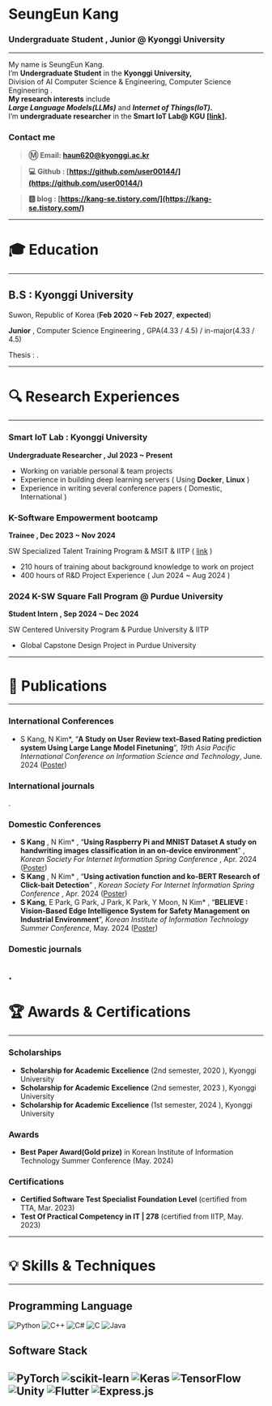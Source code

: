 # SeungEun Kang

### Undergraduate Student , Junior @ Kyonggi University

---

My name is SeungEun Kang. </br>
I’m **Undergraduate Student** in the **Kyonggi University,** </br>
Division of AI Computer Science & Engineering,  Computer Science Engineering . </br>
**My research interests** include </br>
 ***Large Language Models(LLMs)*** and ***Internet of Things(IoT).*** </br>
I’m **undergraduate researcher** in the **Smart IoT Lab@ KGU [[link](https://netlab.kyonggi.ac.kr/)].**


### Contact me

> **Ⓜ️ Email:  [haun620@kyonggi.ac.kr](mailto://haun620@kyonggi.ac.kr)**
> 

> **💻 Github : [https://github.com/user00144/](https://github.com/user00144/)**
> 

> **🅱️ blog : [https://kang-se.tistory.com/](https://kang-se.tistory.com/)**
> 

---

# 🎓 Education

---

## B.S : Kyonggi University

  Suwon, Republic of Korea (**Feb 2020 ~ Feb 2027**, **expected**)

  **Junior** , Computer Science Engineering , GPA(4.33 / 4.5)  / in-major(4.33 / 4.5)

  Thesis :  .

---

# 🔍 Research Experiences

---

### Smart IoT Lab : Kyonggi University

 **Undergraduate Researcher , Jul 2023 ~ Present**

- Working on variable personal & team projects
- Experience in building deep learning servers ( Using **Docker**, **Linux** )
- Experience in writing several conference papers ( Domestic, International )

### K-Software Empowerment bootcamp

**Trainee , Dec 2023 ~ Nov 2024**

SW Specialized Talent Training Program & MSIT & IITP ( [link](https://kebkyonggi.quv.kr) )

- 210 hours of training about background knowledge to work on project
- 400 hours of R&D Project Experience ( Jun 2024 ~ Aug 2024 )

### 2024 K-SW Square  Fall Program @ Purdue University

**Student Intern , Sep 2024 ~ Dec 2024**

SW Centered University Program & Purdue University & IITP

- Global Capstone Design Project in Purdue University

---

# 📄 Publications

---

### International Conferences

- S Kang, N Kim*, “**A Study on User Review text–Based Rating prediction system Using Large Lange Model Finetuning**”, *19th Asia Pacific International Conference on Information Science and Technology*, June. 2024 ([Poster](https://drive.google.com/file/d/1YLVw6sgjBlaHF4Yyy-IJ7M1FGBALVMTF/view?usp=share_link))

### International journals

.

### Domestic Conferences

- **S Kang** , N Kim* , “**Using Raspberry Pi and MNIST Dataset A study on handwriting images classification in an on-device environment**” , *Korean Society For Internet Information Spring Conference* , Apr. 2024 ([Poster](https://drive.google.com/file/d/1BgcvG3kA7U0VI-KQzcHYQqIPO5ovPm3L/view?usp=drive_link))
- **S Kang** , N Kim* , “**Using activation function and ko-BERT Research of Click-bait Detection**” , *Korean Society For Internet Information Spring Conference* , Apr. 2024 ([Poster](https://drive.google.com/file/d/115gUfmaNk2R9EhooOPKCI5HhTQLJC9ps/view?usp=drive_link))
- **S Kang**, E Park, G Park, J Park, K Park, Y Moon, N Kim* , “**BELIEVE : Vision-Based Edge Intelligence System for Safety Management on Industrial Environment**”, *Korean Institute of Information Technology Summer Conference*, May. 2024 ([Poster](https://drive.google.com/file/d/1HCnWueAUo6fVNVpQvq6ZnHvBQBef_QdA/view?usp=sharing))

### Domestic journals

.
---

# 🏆 Awards & **Certifications**

---

### Scholarships

- **Scholarship for Academic Excelience** (2nd semester, 2020 ), Kyonggi University
- **Scholarship for Academic Excelience** (2nd semester, 2023 ), Kyonggi University
- **Scholarship for Academic Excelience** (1st semester, 2024 ), Kyonggi University

### Awards

- **Best Paper Award(Gold prize)** in Korean Institute of Information Technology Summer Conference (May. 2024)

### Certifications

- **Certified Software Test Specialist Foundation Level** (certified from TTA, Mar. 2023)
- **Test Of Practical Competency in IT | 278** (certified from IITP, May. 2023)

---

# 💡 Skills & Techniques

---
## Programming Language

![Python](https://img.shields.io/badge/python-3670A0?style=for-the-badge&logo=python&logoColor=ffdd54)
![C++](https://img.shields.io/badge/c++-%2300599C.svg?style=for-the-badge&logo=c%2B%2B&logoColor=white)
![C#](https://img.shields.io/badge/c%23-%23239120.svg?style=for-the-badge&logo=csharp&logoColor=white)
![C](https://img.shields.io/badge/c-%2300599C.svg?style=for-the-badge&logo=c&logoColor=white)
![Java](https://img.shields.io/badge/java-%23ED8B00.svg?style=for-the-badge&logo=openjdk&logoColor=white)


## Software Stack

![PyTorch](https://img.shields.io/badge/PyTorch-%23EE4C2C.svg?style=for-the-badge&logo=PyTorch&logoColor=white)
![scikit-learn](https://img.shields.io/badge/scikit--learn-%23F7931E.svg?style=for-the-badge&logo=scikit-learn&logoColor=white)
![Keras](https://img.shields.io/badge/Keras-%23D00000.svg?style=for-the-badge&logo=Keras&logoColor=white)
![TensorFlow](https://img.shields.io/badge/TensorFlow-%23FF6F00.svg?style=for-the-badge&logo=TensorFlow&logoColor=white)
![Unity](https://img.shields.io/badge/unity-%23000000.svg?style=for-the-badge&logo=unity&logoColor=white)
![Flutter](https://img.shields.io/badge/Flutter-%2302569B.svg?style=for-the-badge&logo=Flutter&logoColor=white)
![Express.js](https://img.shields.io/badge/express.js-%23404d59.svg?style=for-the-badge&logo=express&logoColor=%2361DAFB)
---
